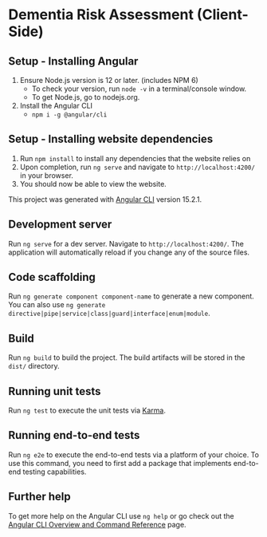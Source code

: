# Dementia Risk Assessment (Client-Side)

## Setup - Installing Angular

1. Ensure Node.js version is 12 or later. (includes NPM 6)
   - To check your version, run `node -v` in a terminal/console window.
   - To get Node.js, go to nodejs.org.
2. Install the Angular CLI
   - `npm i -g @angular/cli`

## Setup - Installing website dependencies

1. Run `npm install` to install any dependencies that the website relies on
2. Upon completion, run `ng serve` and navigate to `http://localhost:4200/` in your browser.
3. You should now be able to view the website.

This project was generated with [Angular CLI](https://github.com/angular/angular-cli) version 15.2.1.

## Development server

Run `ng serve` for a dev server. Navigate to `http://localhost:4200/`. The application will automatically reload if you change any of the source files.

## Code scaffolding

Run `ng generate component component-name` to generate a new component. You can also use `ng generate directive|pipe|service|class|guard|interface|enum|module`.

## Build

Run `ng build` to build the project. The build artifacts will be stored in the `dist/` directory.

## Running unit tests

Run `ng test` to execute the unit tests via [Karma](https://karma-runner.github.io).

## Running end-to-end tests

Run `ng e2e` to execute the end-to-end tests via a platform of your choice. To use this command, you need to first add a package that implements end-to-end testing capabilities.

## Further help

To get more help on the Angular CLI use `ng help` or go check out the [Angular CLI Overview and Command Reference](https://angular.io/cli) page.
